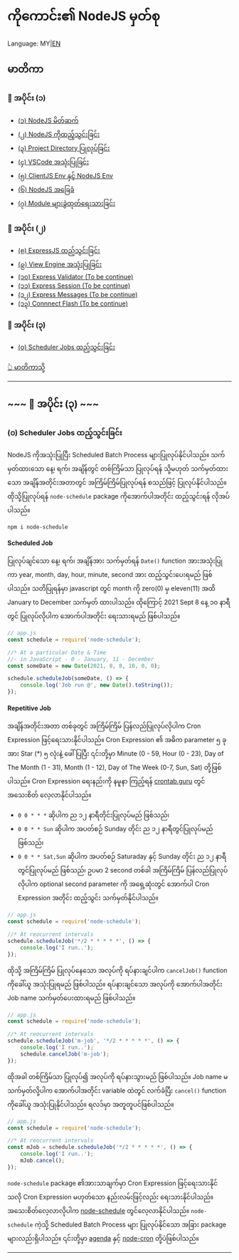 # ကိုကောင်း၏ NodeJS မှတ်စု

Language: MY|[EN](../en/part-2.md)

## မာတိကာ

### 📒 အပိုင်း (၁)

* [(၁) NodeJS မိတ်ဆက်](./index.md#၁-nodejs-မိတ်ဆက်)
* [(၂) NodeJS ကိုထည့်သွင်းခြင်း](./index.md#၂-nodejs-ကိုထည့်သွင်းခြင်း)
* [(၃) Project Directory ပြုလုပ်ခြင်း](./index.md#၃-project-directory-ပြုလုပ်ခြင်း)
* [(၄) VSCode အသုံးပြုခြင်း](./index.md#၄-vscode-အသုံးပြုခြင်း)
* [(၅) ClientJS Env နှင့် NodeJS Env](./index.md#၅-clientjs-env-နှင့်-nodejs-env)
* [(၆) NodeJS အခြေခံ](./index.md#၆-nodejs-အခြေခံ)
* [(၇) Module များခွဲထုတ်ရေးသားခြင်း](./index.md#၇-module-များခွဲထုတ်ရေးသားခြင်း)

### 📒 အပိုင်း (၂)

* [(၈) ExpressJS ထည့်သွင်းခြင်း](./part-2.md#၈-expressjs-ထည့်သွင်းခြင်း)
* [(၉) View Engine အသုံးပြုခြင်း](./part-2.md#၉-view-engine-အသုံးပြုခြင်း)
* [(၁၀) Express Validator (To be continue)](./part-2.md)
* [(၁၁) Express Session (To be continue)](./part-2.md)
* [(၁၂) Express Messages (To be continue)](./part-2.md)
* [(၁၃) Connnect Flash (To be continue)](./part-2.md)

### 📒 အပိုင်း (၃)

* [(၀) Scheduler Jobs ထည့်သွင်းခြင်း](./part-3.md)

[👆 မာတိကာသို့](#မာတိကာ)

---

## ~~~ 📒 အပိုင်း (၃) ~~~

### (၀) Scheduler Jobs ထည့်သွင်းခြင်း

NodeJS ကိုအသုံးပြုပြီး Scheduled Batch Process များပြုလုပ်နိုင်ပါသည်။ သက်မှတ်ထားသော နေ့၊ ရက်၊ အချိန်တွင် တစ်ကြိမ်သာ ပြုလုပ်ရန် သို့မဟုတ် သက်မှတ်ထားသော အချိန်အတိုင်းအတာတွင် အကြိမ်ကြိမ်ပြုလုပ်ရန် စသည်ဖြင့် ပြုလုပ်နိုင်ပါသည်။ ထိုသို့ပြုလုပ်ရန် `node-schedule` package ကိုအောက်ပါအတိုင်း ထည့်သွင်းရန် လိုအပ်ပါသည်။
```
npm i node-schedule
```

#### Scheduled Job

ပြုလုပ်ချင်သော နေ့၊ ရက်၊ အချိန်အား သက်မှတ်ရန် `Date()` function အားအသုံးပြုကာ year, month, day, hour, minute, second အား ထည့်သွင်းပေးရမည် ဖြစ်ပါသည်။ သတိပြုရန်မှာ javascript တွင် month ကို zero(0) မှ eleven(11) အထိ January to December သက်မှတ် ထားပါသည်။ ထိုကြောင့် 2021 Sept 8 နေ့ ၁၀ နာရီတွင် ပြုလုပ်လိုပါက အောက်ပါအတိုင်း ရေးသားရမည် ဖြစ်ပါသည်။
```javascript
// app.js
const schedule = require('node-schedule');

//* At a particular Date & Time
//- in JavaScript - 0 - January, 11 - December
const someDate = new Date(2021, 8, 8, 10, 0, 0);

schedule.scheduleJob(someDate, () => {
    console.log('Job run @', new Date().toString());
});
```

#### Repetitive Job

အချိန်အတိုင်းအတာ တစ်ခုတွင် အကြိမ်ကြိမ် ပြန်လည်ပြုလုပ်လိုပါက Cron Expression ဖြင့်ရေးသားနိုင်ပါသည်။ Cron Expression ၏ အဓိက parameter ၅ ခုအား Star (\*) ၅ လုံးနဲ့ ဖေါ်ပြပြီး ၎င်းတို့မှာ Minute (0 - 59, Hour (0 - 23), Day of The Month (1 - 31), Month (1 - 12), Day of The Week (0-7, Sun, Sat) တို့ဖြစ်ပါသည်။ Cron Expression ရေးနည်းကို နမူနာ ကြည့်ရန် [crontab.guru](https://crontab.guru/) တွင် အသေးစိတ် လေ့လာနိုင်ပါသည်။
- `0 0 * * *` ဆိုပါက ည ၁၂ နာရီတိုင်းပြုလုပ်မည် ဖြစ်သည်၊
- `0 0 * * Sun` ဆိုပါက အပတ်စဉ် Sunday တိုင်း ည ၁၂ နာရီတွင်ပြုလုပ်မည် ဖြစ်သည်၊
- `0 0 * * Sat,Sun` ဆိုပါက အပတ်စဉ် Saturaday နှင့် Sunday တိုင်း ည ၁၂ နာရီတွင်ပြုလုပ်မည် ဖြစ်သည်၊
ဥပမာ 2 second တစ်ခါ အကြိမ်ကြိမ် ပြန်လည်ပြုလုပ်လိုပါက optional second parameter ကို အရှေ့ဆုံးတွင် အောက်ပါ Cron Expression အတိုင်း ထည့်သွင်း သက်မှတ်နိုင်ပါသည်။
```javascript
// app.js
const schedule = require('node-schedule');

//* At reocurrent intervals
schedule.scheduleJob('*/2 * * * * *', () => {
    console.log('I run..');
});
```

ထိုသို့ အကြိမ်ကြိမ် ပြုလုပ်နေသော အလုပ်ကို ရပ်နားချင်ပါက `cancelJob()` function ကိုခေါ်ယူ အသုံးပြုရမည် ဖြစ်ပါသည်။ ရပ်နားချင်သော အလုပ်ကို အောက်ပါအတိုင်း Job name သက်မှတ်ပေးထားရမည် ဖြစ်ပါသည်။
```javascript
// app.js
const schedule = require('node-schedule');

//* At reocurrent intervals
schedule.scheduleJob('m-job', '*/2 * * * * *', () => {
    console.log('I run..');
    schedule.cancelJob('m-job');
});
```
ထိုအခါ တစ်ကြိမ်သာ ပြုလုပ်၍ အလုပ်ကို ရပ်နားသွားမည် ဖြစ်ပါသည်။ Job name မသက်မှတ်လို့ပါက အောက်ပါအတိုင်း variable ထဲတွင် လက်ခံပြီး `cancel()` function ကိုခေါ်ယူ အသုံးပြုနိုင်ပါသည်။ ရလဒ်မှာ အတူတူပင်ဖြစ်ပါသည်။
```javascript
// app.js
const schedule = require('node-schedule');

//* At reocurrent intervals
const mJob = schedule.scheduleJob('*/2 * * * * *', () => {
    console.log('I run..');
    mJob.cancel();
});
```
`node-schedule` package ၏အားသာချက်မှာ Cron Expression ဖြင့်ရေးသားနိုင်သလို Cron Expression မဟုတ်သော နည်းလမ်းဖြင့်လည်း ရေးသားနိုင်ပါသည်။ အသေးစိတ်လေ့လာလိုပါက [node-schedule](https://www.npmjs.com/package/node-schedule) တွင်လေ့လာနိုင်ပါသည်။ `node-schedule` ကဲ့သို့ Scheduled Batch Process များ ပြုလုပ်နိုင်သော အခြား package များလည်းရှိပါသည်။ ၎င်းတို့မှာ [agenda](https://www.npmjs.com/package/agenda) နှင့် [node-cron](https://www.npmjs.com/package/node-cron) တို့ပဲဖြစ်ပါသည်။

---
